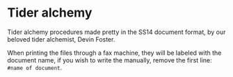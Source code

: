 # Tider alchemy
Tider alchemy procedures made pretty in the SS14 document format, by our beloved tider alchemist, Devin Foster.

When printing the files through a fax machine, they will be labeled with the document name, if you wish to write the manually, remove the first line: `#name of document`.

